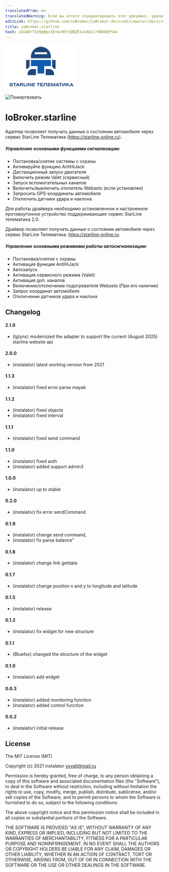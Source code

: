 ```yaml
---
translatedFrom: en
translatedWarning: Если вы хотите отредактировать этот документ, удалите поле «translationFrom», в противном случае этот документ будет снова автоматически переведен
editLink: https://github.com/ioBroker/ioBroker.docs/edit/master/docs/ru/adapterref/iobroker.starline/README.md
title: ioBroker.starline
hash: uSGA8rTiU9pBpcSEn6/WSYsQNZE1ssAb1lr9DO8EPS4=
---
```

![Логотип](../../../en/adapterref/iobroker.starline/admin/starline_git.jpg)

![Пожертвовать](https://img.shields.io/badge/Donate-PayPal-green.svg)

# IoBroker.starline
Адаптер позволяет получать данные о состоянии автомобиля через сервис StarLine Телематика (https://starline-online.ru).

##### Управление основными функциями сигнализации:
- Постановка/снятие системы с охраны
- Активируйте функцию AntiHiJack
- Дистанционный запуск двигателя
- Включить режим Valet (сервисный)
- Запуск вспомогательных каналов
- Включить/выключить отопитель Webasto (если установлен)
- Запросить GPS-координаты автомобиля
- Отключить датчики удара и наклона

Для работы драйвера необходимо установленное и настроенное противоугонное устройство поддерживающее сервис StarLine телематика 2.0.

Драйвер позволяет получать данные о состоянии автомобиля через сервис StarLine Телематика. https://starline-online.ru.

##### Управление основными режимами работы автосигнализации:
  - Постановка/снятие с охраны
  - Активация функции AntiHiJack
  - Автозапуск
  - Активация сервисного режима (Valet)
  - Активация доп. каналов
  - Включение/отключение подогревателя Webasto (При его наличии)
  - Запрос координат автомобиля
  - Отключение датчиков удара и наклона

## Changelog

#### 2.1.0
* (tglynx) modernized the adapter to support the current (August 2025) starline website api

#### 2.0.0
* (instalator) latest working version from 2021

#### 1.1.3
* (instalator) fixed error parse mayak

#### 1.1.2
* (instalator) fixed objects
* (instalator) fixed interval

#### 1.1.1
* (instalator) fixed send command

#### 1.1.0
* (instalator) fixed auth
* (instalator) added support admin3

#### 1.0.0
* (instalator) up to stable

#### 0.2.0
* (instalator) fix error sendCommand

#### 0.1.9
* (instalator) change send command, 
* (instalator) fix parse balance"

#### 0.1.8
* (instalator) change link getdata

#### 0.1.7
* (instalator) change position x and y to longitude and latitude

#### 0.1.5
* (instalator) release

#### 0.1.2
* (instalator) fix widget for new structure

#### 0.1.1
* (Bluefox) changed the structure of the widget

#### 0.1.0
* (instalator) add widget

#### 0.0.3
* (instalator) added monitoring function
* (instalator) added control function

#### 0.0.2
* (instalator) initial release

## License
The MIT License (MIT)

Copyright (c) 2021 instalator <vvvalt@mail.ru>

Permission is hereby granted, free of charge, to any person obtaining a copy
of this software and associated documentation files (the "Software"), to deal
in the Software without restriction, including without limitation the rights
to use, copy, modify, merge, publish, distribute, sublicense, and/or sell
copies of the Software, and to permit persons to whom the Software is
furnished to do so, subject to the following conditions:

The above copyright notice and this permission notice shall be included in all
copies or substantial portions of the Software.

THE SOFTWARE IS PROVIDED "AS IS", WITHOUT WARRANTY OF ANY KIND, EXPRESS OR
IMPLIED, INCLUDING BUT NOT LIMITED TO THE WARRANTIES OF MERCHANTABILITY,
FITNESS FOR A PARTICULAR PURPOSE AND NONINFRINGEMENT. IN NO EVENT SHALL THE
AUTHORS OR COPYRIGHT HOLDERS BE LIABLE FOR ANY CLAIM, DAMAGES OR OTHER
LIABILITY, WHETHER IN AN ACTION OF CONTRACT, TORT OR OTHERWISE, ARISING FROM,
OUT OF OR IN CONNECTION WITH THE SOFTWARE OR THE USE OR OTHER DEALINGS IN THE
SOFTWARE.